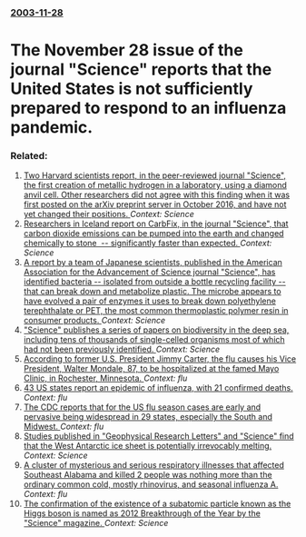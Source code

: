 ### [2003-11-28](/news/2003/11/28/index.md)

#  The November 28 issue of the journal "Science" reports that the United States is not sufficiently prepared to respond to an influenza pandemic.




### Related:

1. [ Two Harvard scientists report, in the peer-reviewed journal "Science", the first creation of metallic hydrogen in a laboratory, using a diamond anvil cell. Other researchers did not agree with this finding when it was first posted on the arXiv preprint server in October 2016, and have not yet changed their positions. ](/news/2017/01/27/two-harvard-scientists-report-in-the-peer-reviewed-journal-science-the-first-creation-of-metallic-hydrogen-in-a-laboratory-using-a-dia.md) _Context: Science_
2. [Researchers in Iceland report on CarbFix, in the journal "Science", that carbon dioxide emissions can be pumped into the earth and changed chemically to stone &nbsp;-- significantly faster than expected. ](/news/2016/06/9/researchers-in-iceland-report-on-carbfix-in-the-journal-science-that-carbon-dioxide-emissions-can-be-pumped-into-the-earth-and-changed-c.md) _Context: Science_
3. [A report by a team of Japanese scientists, published in the American Association for the Advancement of Science journal "Science", has identified bacteria -- isolated from outside a bottle recycling facility -- that can break down and metabolize plastic. The microbe appears to have evolved a pair of enzymes it uses to break down polyethylene terephthalate or PET, the most common thermoplastic polymer resin in consumer products. ](/news/2016/03/11/a-report-by-a-team-of-japanese-scientists-published-in-the-american-association-for-the-advancement-of-science-journal-science-has-ident.md) _Context: Science_
4. ["Science" publishes a series of papers on biodiversity in the deep sea, including tens of thousands of single-celled organisms most of which had not been previously identified. ](/news/2015/05/22/science-publishes-a-series-of-papers-on-biodiversity-in-the-deep-sea-including-tens-of-thousands-of-single-celled-organisms-most-of-which.md) _Context: Science_
5. [According to former U.S. President Jimmy Carter, the flu causes his Vice President, Walter Mondale, 87, to be hospitalized at the famed Mayo Clinic, in Rochester, Minnesota. ](/news/2015/03/7/according-to-former-u-s-president-jimmy-carter-the-flu-causes-his-vice-president-walter-mondale-87-to-be-hospitalized-at-the-famed-mayo.md) _Context: flu_
6. [43 US states report an epidemic of influenza, with 21 confirmed deaths. ](/news/2015/01/6/43-us-states-report-an-epidemic-of-influenza-with-21-confirmed-deaths.md) _Context: flu_
7. [The CDC reports that for the US flu season cases are early and pervasive being widespread in 29 states, especially the South and Midwest. ](/news/2014/12/19/the-cdc-reports-that-for-the-us-flu-season-cases-are-early-and-pervasive-being-widespread-in-29-states-especially-the-south-and-midwest.md) _Context: flu_
8. [Studies published in "Geophysical Research Letters" and "Science" find that the West Antarctic ice sheet is potentially irrevocably melting. ](/news/2014/05/13/studies-published-in-geophysical-research-letters-and-science-find-that-the-west-antarctic-ice-sheet-is-potentially-irrevocably-melting.md) _Context: Science_
9. [A cluster of mysterious and serious respiratory illnesses that affected Southeast Alabama and killed 2 people was nothing more than the ordinary common cold, mostly rhinovirus, and seasonal influenza A. ](/news/2013/05/23/a-cluster-of-mysterious-and-serious-respiratory-illnesses-that-affected-southeast-alabama-and-killed-2-people-was-nothing-more-than-the-ordi.md) _Context: flu_
10. [The confirmation of the existence of a subatomic particle known as the Higgs boson is named as 2012 Breakthrough of the Year by the "Science" magazine. ](/news/2012/12/30/the-confirmation-of-the-existence-of-a-subatomic-particle-known-as-the-higgs-boson-is-named-as-2012-breakthrough-of-the-year-by-the-science.md) _Context: Science_
